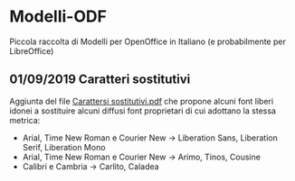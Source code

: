 # Modelli-ODF
Piccola raccolta di Modelli per OpenOffice in Italiano (e probabilmente per LibreOffice)

## 01/09/2019 Caratteri sostitutivi
Aggiunta del file [Carattersi sostitutivi.pdf](https://github.com/m13o/Modelli-ODF/blob/master/Carattersi%20sostitutivi.pdf) che propone alcuni font liberi idonei a sostituire alcuni diffusi font proprietari di cui adottano la stessa metrica:
* Arial, Time New Roman e Courier New -> Liberation Sans, Liberation Serif, Liberation Mono
* Arial, Time New Roman e Courier New -> Arimo, Tinos, Cousine
* Calibri e Cambria -> Carlito, Caladea
